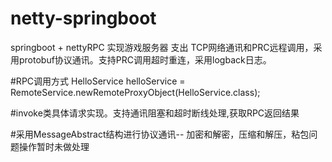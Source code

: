  # netty-springboot
 springboot + nettyRPC 实现游戏服务器 支出 TCP网络通讯和PRC远程调用，采用protobuf协议通讯。支持PRC调用超时重连，采用logback日志。

#RPC调用方式
HelloService helloService = RemoteService.newRemoteProxyObject(HelloService.class);

#invoke类具体请求实现。支持通讯阻塞和超时断线处理,获取RPC返回结果

#采用MessageAbstract结构进行协议通讯-- 加密和解密，压缩和解压，粘包问题操作暂时未做处理








